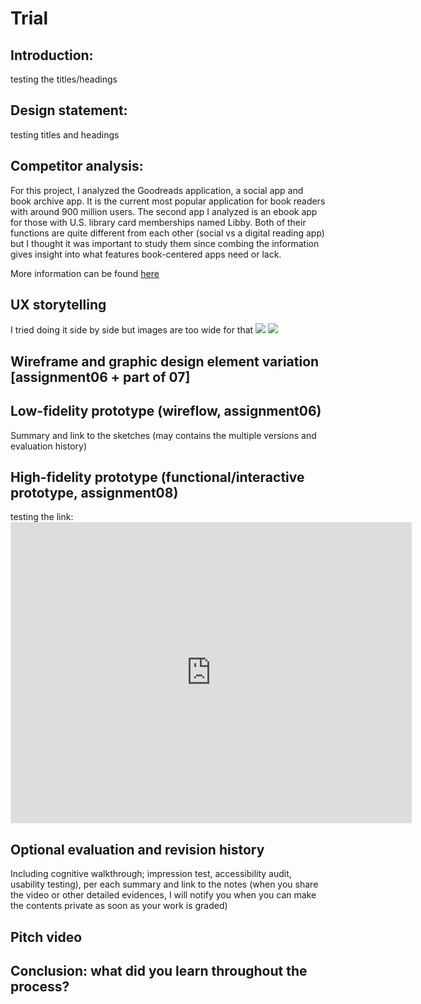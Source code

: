 # Trial



## Introduction: 
testing the titles/headings
## Design statement: 
testing titles and headings


## Competitor analysis:
For this project, I analyzed the Goodreads application, a social app and book archive app. It is the current most popular application for book readers with around 900 million users. The second app I analyzed is an ebook app for those with U.S. library card memberships named Libby. Both of their functions are quite different from each other (social vs a digital reading app) but I thought it was important to study them since combing the information gives insight into what features book-centered apps need or lack.

More information can be found [here](https://github.com/karenland/DH110-AssignOne)




## UX storytelling 
I tried doing it side by side but images are too wide for that
<img src = "https://user-images.githubusercontent.com/82078120/116471280-56e66f80-a829-11eb-8e64-7331db7967bc.png"  /> <img src = "https://user-images.githubusercontent.com/82078120/116471296-5b128d00-a829-11eb-9922-c990e0011d4b.jpg"  />



## Wireframe and graphic design element variation [assignment06 + part of 07]


## Low-fidelity prototype (wireflow, assignment06)
Summary and link to the sketches (may contains the multiple versions and evaluation history)
## High-fidelity prototype (functional/interactive prototype, assignment08)
testing the link: <iframe style="border: 1px solid rgba(0, 0, 0, 0.1)" width="640" height="480" src="https://framer.com/embed/Assignment6-copy--iczP3SZILuFijqTcY6EG/CXGluMJjp" allowfullscreen></iframe>
## Optional evaluation and revision history 
Including cognitive walkthrough; impression test, accessibility audit, usability testing), per each summary and link to the notes (when you share the video or other detailed evidences, I will notify you when you can make the contents private as soon as your work is graded)
## Pitch video 
## Conclusion: what did you learn throughout the process?


